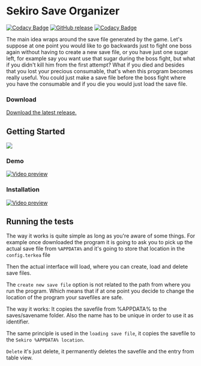 # Sekiro Save Organizer
[![Codacy Badge](https://api.codacy.com/project/badge/Grade/6f5bbf9a7c844921a20e390063207a8f)](https://app.codacy.com/app/Terkea/SekiroSaveOrganizer?utm_source=github.com&utm_medium=referral&utm_content=Terkea/SekiroSaveOrganizer&utm_campaign=Badge_Grade_Dashboard)
[![GitHub release](https://img.shields.io/badge/release-1.0.0-blue.svg?style=flat-square)](https://github.com/Terkea/SekiroSaveOrganizer/releases/latest)
[![Codacy Badge](https://api.codacy.com/project/badge/Grade/4ee025eaadcc445cb441a753e216d18f)](https://www.codacy.com/app/Terkea/SekiroSaveOrganizer?utm_source=github.com&amp;utm_medium=referral&amp;utm_content=Terkea/SekiroSaveOrganizer&amp;utm_campaign=Badge_Grade)


The main idea wraps around the save file generated by the game.
Let's suppose at one point you would like to go backwards just to fight one boss again without having to create a new save file, or you have just one sugar left, for example say you want use that sugar during the boss fight, but what if you didn't kill him from the first attempt? What if you died and besides that you lost your precious consumable, that's when this program becomes really useful. You could just make a save file before the boss fight where you have the consumable and if you die you would just load the save file.


### Download
[Download the latest release.](https://github.com/Terkea/SekiroSaveOrganizer/releases/latest)

## Getting Started
[![](https://i.imgur.com/4pO7Hv1.jpg)](https://github.com/Terkea/SekiroSaveOrganizer/releases/download/1.0.0/SekiroSaveOrganizer_Compiled_for_Windows.rar)

### Demo
[![Video preview](https://i.imgur.com/FsXw3Pw.jpg)](https://www.youtube.com/watch?v=L_poTSBhRTs)

### Installation
[![Video preview](https://i.imgur.com/3WTiLoz.jpg)](https://www.youtube.com/watch?v=5hjXhst2zYo&t)


## Running the tests

The way it works is quite simple as long as you're aware of some things.
For example once downloaded the program it is going to ask you to pick up the actual save file from ```%APPDATA%``` and it's going to store that location in the ```config.terkea``` file

Then the actual interface will load, where you can create, load and delete save files.

The ```create new save file``` option is not related to the path from where you run the program. Which means that if at one point you decide to change the location of the program your savefiles are safe.

The way it works:
It copies the savefile from %APPDATA% to the saves/savename folder.
Also the name has to be unique in order to use it as identifier.

The same principle is used in the ```loading save file```, it copies the savefile to the ```Sekiro %APPDATA% location```.

```Delete``` it's just delete, it permanently deletes the savefile and the entry from table view.
